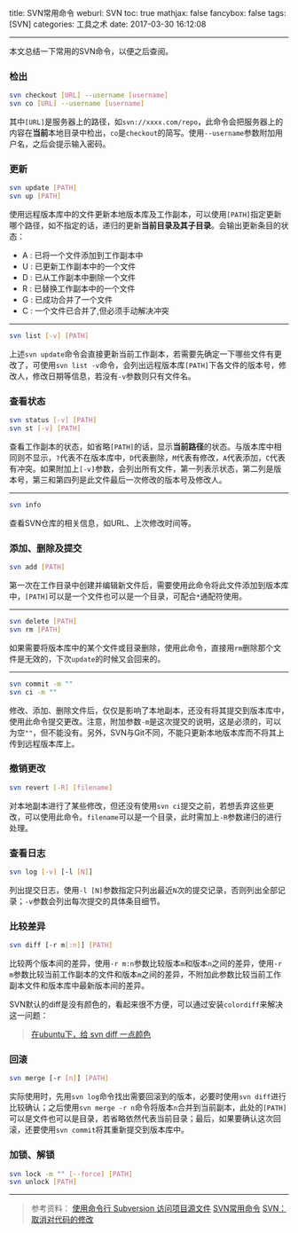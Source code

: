title: SVN常用命令
weburl: SVN
toc: true
mathjax: false
fancybox: false
tags: [SVN]
categories: 工具之术
date: 2017-03-30 16:12:08

---

本文总结一下常用的SVN命令，以便之后查阅。

<!--more-->

### 检出

``` bash
svn checkout [URL] --username [username]
svn co [URL] --username [username]
```

其中`[URL]`是服务器上的路径，如`svn://xxxx.com/repo`，此命令会把服务器上的内容在**当前**本地目录中检出，`co`是`checkout`的简写。使用`--username`参数附加用户名，之后会提示输入密码。

### 更新

``` bash
svn update [PATH]
svn up [PATH]
```

使用远程版本库中的文件更新本地版本库及工作副本，可以使用`[PATH]`指定更新哪个路径，如不指定的话，递归的更新**当前目录及其子目录**。会输出更新条目的状态：

- A : 已将一个文件添加到工作副本中
- U : 已更新工作副本中的一个文件
- D : 已从工作副本中删除一个文件
- R : 已替换工作副本中的一个文件
- G : 已成功合并了一个文件
- C : 一个文件已合并了,但必须手动解决冲突

----------

``` bash
svn list [-v] [PATH]
```

上述`svn update`命令会直接更新当前工作副本，若需要先确定一下哪些文件有更改了，可使用`svn list -v`命令，会列出远程版本库`[PATH]`下各文件的版本号，修改人，修改日期等信息，若没有`-v`参数则只有文件名。

### 查看状态

``` bash
svn status [-v] [PATH]
svn st [-v] [PATH]
```

查看工作副本的状态，如省略`[PATH]`的话，显示**当前路径**的状态。与版本库中相同则不显示，`?`代表不在版本库中，`D`代表删除，`M`代表有修改，`A`代表添加，`C`代表有冲突。如果附加上`[-v]`参数，会列出所有文件，第一列表示状态，第二列是版本号，第三和第四列是此文件最后一次修改的版本号及修改人。

----------

``` bash
svn info
```

查看SVN仓库的相关信息，如URL、上次修改时间等。


### 添加、删除及提交

``` bash
svn add [PATH]
```

第一次在工作目录中创建并编辑新文件后，需要使用此命令将此文件添加到版本库中，`[PATH]`可以是一个文件也可以是一个目录，可配合`*`通配符使用。

----------

``` bash
svn delete [PATH]
svn rm [PATH]
```

如果需要将版本库中的某个文件或目录删除，使用此命令，直接用`rm`删除那个文件是无效的，下次`update`的时候又会回来的。

----------

``` bash
svn commit -m ""
svn ci -m ""
```

修改、添加、删除文件后，仅仅是影响了本地副本，还没有将其提交到版本库中，使用此命令提交更改。注意，附加参数`-m`是这次提交的说明，这是必须的，可以为空`""`，但不能没有。另外，SVN与Git不同，不能只更新本地版本库而不将其上传到远程版本库上。

### 撤销更改

``` bash
svn revert [-R] [filename]
```

对本地副本进行了某些修改，但还没有使用`svn ci`提交之前，若想丢弃这些更改，可以使用此命令。`filename`可以是一个目录，此时需加上`-R`参数递归的进行处理。

### 查看日志

``` bash
svn log [-v] [-l [N]]
```

列出提交日志，使用`-l [N]`参数指定只列出最近`N`次的提交记录，否则列出全部记录；`-v`参数会列出每次提交的具体条目细节。

### 比较差异

``` bash
svn diff [-r m[:n]] [PATH]
```

比较两个版本间的差异，使用`-r m:n`参数比较版本`m`和版本`n`之间的差异，使用`-r m`参数比较当前工作副本的文件和版本`m`之间的差异，不附加此参数比较当前工作副本文件和版本库中最新版本间的差异。

SVN默认的diff是没有颜色的，看起来很不方便，可以通过安装`colordiff`来解决这一问题：

> [在ubuntu下，给 svn diff 一点颜色](http://www.cnblogs.com/pylemon/archive/2012/06/29/2569940.html)

### 回滚

``` bash
svn merge [-r [n]] [PATH]
```

实际使用时，先用`svn log`命令找出需要回滚到的版本，必要时使用`svn diff`进行比较确认；之后使用`svn merge -r n`命令将版本`n`合并到当前副本，此处的`[PATH]`可以是文件也可以是目录，若省略依然代表当前目录；最后，如果要确认这次回滚，还要使用`svn commit`将其重新提交到版本库中。


### 加锁、解锁

``` bash
svn lock -m "" [--force] [PATH]
svn unlock [PATH]
```

----------

> 参考资料：
> [使用命令行 Subversion 访问项目源文件](https://www.open.collab.net/scdocs/ddUsingSVN_command-line.html.zh-cn)
> [SVN常用命令](http://blog.csdn.net/ithomer/article/details/6187464)
> [SVN：取消对代码的修改](http://blog.csdn.net/rangf/article/details/7408230)